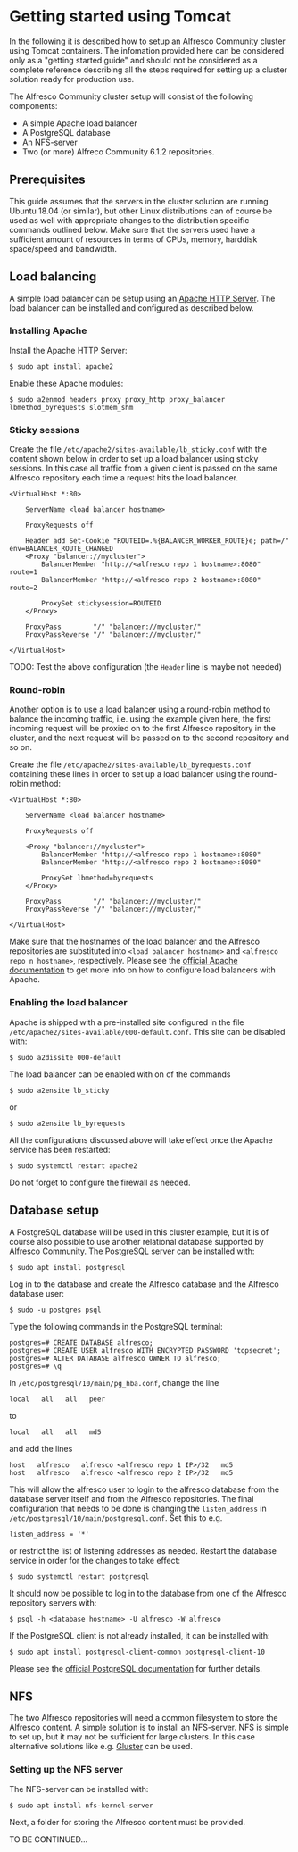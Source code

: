 # Getting started using Tomcat

In the following it is described how to setup an Alfresco Community cluster 
using Tomcat containers. The infomation provided here can be considered only as 
a "getting started guide" and should not be considered as a complete 
reference describing all the steps required for setting up a cluster solution ready for production use.

The Alfresco Community cluster setup will consist of the following components:

* A simple Apache load balancer
* A PostgreSQL database
* An NFS-server
* Two (or more) Alfreco Community 6.1.2 repositories.


## Prerequisites

This guide assumes that the servers in the cluster solution are running 
Ubuntu 18.04 (or similar), but other Linux distributions can of course be used  as well 
with appropriate changes to the distribution specific commands outlined below. 
Make sure that the servers used have a sufficient amount of resources in 
terms of CPUs, memory, harddisk space/speed and bandwidth.

## Load balancing

A simple load balancer can be setup using an 
[Apache HTTP Server](https://httpd.apache.org/). The load balancer can be 
installed and configured as described below.

### Installing Apache

Install the Apache HTTP Server:
```
$ sudo apt install apache2
```

Enable these Apache modules:
```
$ sudo a2enmod headers proxy proxy_http proxy_balancer lbmethod_byrequests slotmem_shm
```

### Sticky sessions

Create the file 
`/etc/apache2/sites-available/lb_sticky.conf` with the content shown below in order to set up a load balancer using sticky sessions. In this case all traffic from a given 
client is passed on the same Alfresco repository each time a request hits the load balancer.

```
<VirtualHost *:80>

    ServerName <load balancer hostname>

    ProxyRequests off

    Header add Set-Cookie "ROUTEID=.%{BALANCER_WORKER_ROUTE}e; path=/" env=BALANCER_ROUTE_CHANGED
    <Proxy "balancer://mycluster">
        BalancerMember "http://<alfresco repo 1 hostname>:8080" route=1
        BalancerMember "http://<alfresco repo 2 hostname>:8080" route=2
        
        ProxySet stickysession=ROUTEID
    </Proxy>

    ProxyPass        "/" "balancer://mycluster/"
    ProxyPassReverse "/" "balancer://mycluster/"

</VirtualHost>
```

TODO: Test the above configuration (the `Header` line is maybe not needed)

### Round-robin

Another option is to use a load balancer using a round-robin method to balance 
the incoming traffic, i.e. using the example given here, the first incoming request will 
be proxied on to the first Alfresco repository in the cluster, and the next 
request will be passed on to the second repository and so on.

Create the file `/etc/apache2/sites-available/lb_byrequests.conf` containing these lines in order to set up a load balancer using the round-robin method:

```
<VirtualHost *:80>

    ServerName <load balancer hostname>

    ProxyRequests off

    <Proxy "balancer://mycluster">
        BalancerMember "http://<alfresco repo 1 hostname>:8080"
        BalancerMember "http://<alfresco repo 2 hostname>:8080"
        
        ProxySet lbmethod=byrequests
    </Proxy>

    ProxyPass        "/" "balancer://mycluster/"
    ProxyPassReverse "/" "balancer://mycluster/"

</VirtualHost>
```

Make sure that the hostnames of the load balancer and the Alfresco 
repositories are 
substituted into `<load balancer hostname>` and `<alfresco repo n hostname>`, 
respectively. Please see the 
[official Apache documentation](https://httpd.apache.org/docs/2.4/mod/mod_proxy_balancer.html) to get more info on how to configure load 
balancers with Apache.

### Enabling the load balancer

Apache is shipped with a pre-installed site configured in the file 
`/etc/apache2/sites-available/000-default.conf`. This site can be disabled 
with:
```
$ sudo a2dissite 000-default
```
The load balancer can be enabled with on of the commands

```
$ sudo a2ensite lb_sticky
```
or
```
$ sudo a2ensite lb_byrequests
```
All the configurations discussed above will take effect once the Apache service 
has been restarted:
```
$ sudo systemctl restart apache2
```

Do not forget to configure the firewall as needed.


## Database setup

A PostgreSQL database will be used in this cluster example, but it is of 
course also possible to use another relational database supported by 
Alfresco Community. The PostgreSQL server can be installed with:
```
$ sudo apt install postgresql
```

Log in to the database and create the Alfresco database and the Alfresco 
database user:
```
$ sudo -u postgres psql
```
Type the following commands in the PostgreSQL terminal:
```
postgres=# CREATE DATABASE alfresco;
postgres=# CREATE USER alfresco WITH ENCRYPTED PASSWORD 'topsecret';
postgres=# ALTER DATABASE alfresco OWNER TO alfresco;
postgres=# \q
```

In `/etc/postgresql/10/main/pg_hba.conf`, change the line
```
local   all   all   peer
```
to
```
local   all   all   md5
```
and add the lines
```
host   alfresco   alfresco <alfresco repo 1 IP>/32   md5
host   alfresco   alfresco <alfresco repo 2 IP>/32   md5
```
This will 
allow the alfresco user to login to the alfresco database from 
the database server itself and from the Alfresco repositories. The final 
configuration that needs to be done is changing the `listen_address` in 
`/etc/postgresql/10/main/postgresql.conf`. Set this to e.g.
```
listen_address = '*'
```
or restrict the list of listening addresses as needed. Restart the 
database service in order for the changes to take effect:
```
$ sudo systemctl restart postgresql
```

It should now be possible to log in to the database from one of the 
Alfresco repository servers with:
```
$ psql -h <database hostname> -U alfresco -W alfresco
```

If the PostgreSQL client is not already installed, it can be installed with:
```
$ sudo apt install postgresql-client-common postgresql-client-10
```

Please see the 
[official PostgreSQL documentation](https://www.postgresql.org/) for further 
details.

## NFS

The two Alfresco repositories will need a common filesystem to store the 
Alfresco content. A simple solution is to install an NFS-server. NFS is simple 
to set up, but it may not be sufficient for large clusters. In this case 
alternative solutions like e.g. [Gluster](https://www.gluster.org/) can be 
used.

### Setting up the NFS server

The NFS-server can be installed with:
```
$ sudo apt install nfs-kernel-server
```

Next, a folder for storing the Alfresco content must be provided. 

TO BE CONTINUED...
